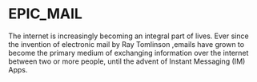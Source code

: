 # EPIC_MAIL
The internet is increasingly becoming an integral part of lives. Ever since the invention of
electronic mail by Ray Tomlinson ,emails have grown to become the primary medium of
exchanging information over the internet between two or more people, until the advent of Instant
Messaging (IM) Apps.